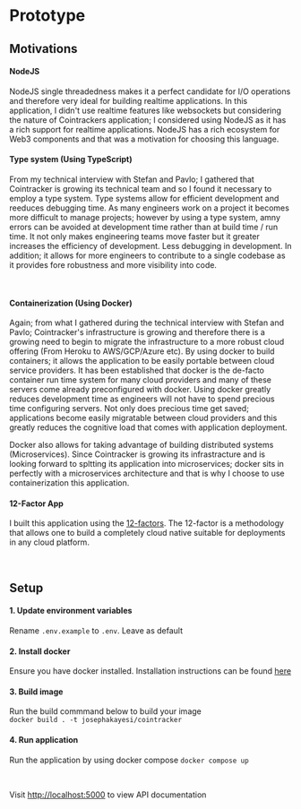 # Prototype

## Motivations

#### <b>NodeJS</b>

NodeJS single threadedness makes it a perfect candidate for I/O operations and therefore very ideal for building realtime applications. In this application, I
didn't use realtime features like websockets but considering the nature of Cointrackers application; I considered using NodeJS as it has a rich support for
realtime applications. NodeJS has a rich ecosystem for Web3 components and that was a motivation for choosing this language.

#### <b>Type system (Using TypeScript)</b>

From my technical interview with Stefan and Pavlo; I gathered that Cointracker is growing its technical team and so I found it necessary to employ a type
system. Type systems allow for efficient development and reeduces debugging time. As many engineers work on a project it becomes more difficult to manage
projects; however by using a type system, amny errors can be avoided at development time rather than at build time / run time. It not only makes engineering
teams move faster but it greater increases the efficiency of development. Less debugging in development. In addition; it allows for more engineers to contribute
to a single codebase as it provides fore robustness and more visibility into code.

<br/>

#### <b>Containerization (Using Docker) </b>

Again; from what I gathered during the technical interview with Stefan and Pavlo; Cointracker's infrastructure is growing and therefore there is a growing need
to begin to migrate the infrastructure to a more robust cloud offering (From Heroku to AWS/GCP/Azure etc). By using docker to build containers; it allows the
application to be easily portable between cloud service providers. It has been established that docker is the de-facto container run time system for many cloud
providers and many of these servers come already preconfigured with docker. Using docker greatly reduces development time as engineers will not have to spend
precious time configuring servers. Not only does precious time get saved; applications become easily migratable between cloud providers and this greatly reduces
the cognitive load that comes with application deployment.

Docker also allows for taking advantage of building distributed systems (Microservices). Since Cointracker is growing its infrastracture and is looking forward
to spltting its application into microservices; docker sits in perfectly with a microservices architecture and that is why I choose to use containerization this
application.

#### <b>12-Factor App</b>

I built this application using the [12-factors](https://12factor.net/). The 12-factor is a methodology that allows one to build a completely cloud native
suitable for deployments in any cloud platform.

<br>

## Setup

#### <b>1. Update environment variables</b>

Rename `.env.example` to `.env`. Leave as default

#### <b>2. Install docker</b>

Ensure you have docker installed. Installation instructions can be found [here](https://docs.docker.com/engine/install/)

#### <b>3. Build image</b>

Run the build commmand below to build your image \
`docker build . -t josephakayesi/cointracker`

#### <b>4. Run application</b>

Run the application by using docker compose `docker compose up`

<br/>

Visit [http://localhost:5000](http://localhost:5000) to view API documentation
